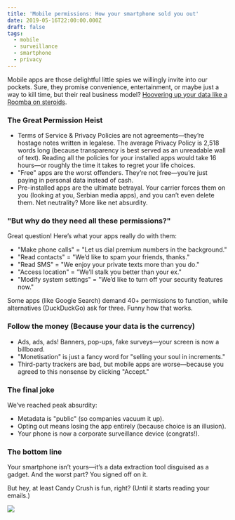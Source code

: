 ```yaml
---
title: 'Mobile permissions: How your smartphone sold you out'
date: 2019-05-16T22:00:00.000Z
draft: false
tags:
  - mobile
  - surveillance
  - smartphone
  - privacy
---
```


Mobile apps are those delightful little spies we willingly invite into our pockets. Sure, they promise convenience, entertainment, or maybe just a way to kill time, but their real business model? [Hoovering up your data like a Roomba on steroids](https://labs.rs/en/invisible-infrastructures-mobile-permissions/).

### The Great Permission Heist

* Terms of Service & Privacy Policies are not agreements—they’re hostage notes written in legalese. The average Privacy Policy is 2,518 words long (because transparency is best served as an unreadable wall of text). Reading all the policies for your installed apps would take 16 hours—or roughly the time it takes to regret your life choices.
* "Free" apps are the worst offenders. They’re not free—you’re just paying in personal data instead of cash.
* Pre-installed apps are the ultimate betrayal. Your carrier forces them on you (looking at you, Serbian media apps), and you can’t even delete them. Net neutrality? More like net absurdity.

### "But why do they need all these permissions?"

Great question! Here’s what your apps really do with them:

* "Make phone calls" = "Let us dial premium numbers in the background."
* "Read contacts" = "We’d like to spam your friends, thanks."
* "Read SMS" = "We enjoy your private texts more than you do."
* "Access location" = "We’ll stalk you better than your ex."
* "Modify system settings" = "We’d like to turn off your security features now."

Some apps (like Google Search) demand 40+ permissions to function, while alternatives (DuckDuckGo) ask for three. Funny how that works.

### Follow the money (Because your data is the currency)

* Ads, ads, ads! Banners, pop-ups, fake surveys—your screen is now a billboard.
* "Monetisation" is just a fancy word for "selling your soul in increments."
* Third-party trackers are bad, but mobile apps are worse—because you agreed to this nonsense by clicking "Accept."

### The final joke

We’ve reached peak absurdity:

* Metadata is "public" (so companies vacuum it up).
* Opting out means losing the app entirely (because choice is an illusion).
* Your phone is now a corporate surveillance device (congrats!).

### The bottom line

Your smartphone isn’t yours—it’s a data extraction tool disguised as a gadget. And the worst part? You signed off on it.

But hey, at least Candy Crush is fun, right? (Until it starts reading your emails.)

[![](/images/mobile-permissions.png)](https://labs.rs/en/invisible-infrastructures-mobile-permissions/)
